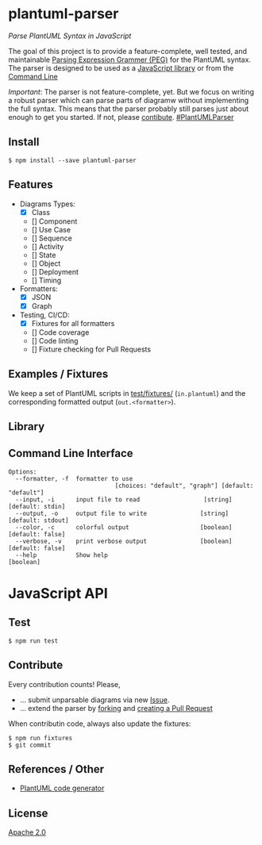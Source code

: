 # plantuml-parser
_Parse PlantUML Syntax in JavaScript_

The goal of this project is to provide a feature-complete, well tested, and
maintainable [Parsing Expression Grammer (PEG)](src/plantuml.pegjsrammer)
for the PlantUML syntax. The parser is designed to be used as a [JavaScript library](#library)
or from the [Command Line](#command-line-interface)

*Important*: The parser is not feature-complete, yet. But we focus on writing a
robust parser which can parse parts of diagramw without implementing the full
syntax. This means that the parser probably still parses just about enough to get
you started. If not, please [contibute](#contribute). [#PlantUMLParser](https://twitter.com/hashtag/PlantUMLParser)

## Install

```
$ npm install --save plantuml-parser
```

## Features

- Diagrams Types:
  - [x] Class
  - [] Component
  - [] Use Case
  - [] Sequence
  - [] Activity
  - [] State
  - [] Object
  - [] Deployment
  - [] Timing
- Formatters:
  - [x] JSON
  - [x] Graph
- Testing, CI/CD:
  - [x] Fixtures for all formatters
  - [] Code coverage
  - [] Code linting
  - [] Fixture checking for Pull Requests

## Examples / Fixtures

We keep a set of PlantUML scripts in [test/fixtures/](test/fixtures) (`in.plantuml`) and the corresponding formatted output (`out.<formatter>`).

## Library

## Command Line Interface

```
Options:
  --formatter, -f  formatter to use
                              [choices: "default", "graph"] [default: "default"]
  --input, -i      input file to read                  [string] [default: stdin]
  --output, -o     output file to write               [string] [default: stdout]
  --color, -c      colorful output                    [boolean] [default: false]
  --verbose, -v    print verbose output               [boolean] [default: false]
  --help           Show help                                           [boolean]
```

# JavaScript API

## Test

```
$ npm run test
```

## Contribute

Every contribution counts! Please,

* ... submit unparsable diagrams via new [Issue](https://github.com/Enteee/plantuml-parser/issues/new).
* ... extend the parser by [forking](https://github.com/Enteee/plantuml-parser/fork) and [creating a Pull Request](https://github.com/Enteee/plantuml-parser/compare)

When contributin code, always also update the fixtures:

```
$ npm run fixtures
$ git commit
```

## References / Other

* [PlantUML code generator](https://github.com/bafolts/plantuml-code-generator)

## License

[Apache 2.0](https://www.apache.org/licenses/LICENSE-2.0)
